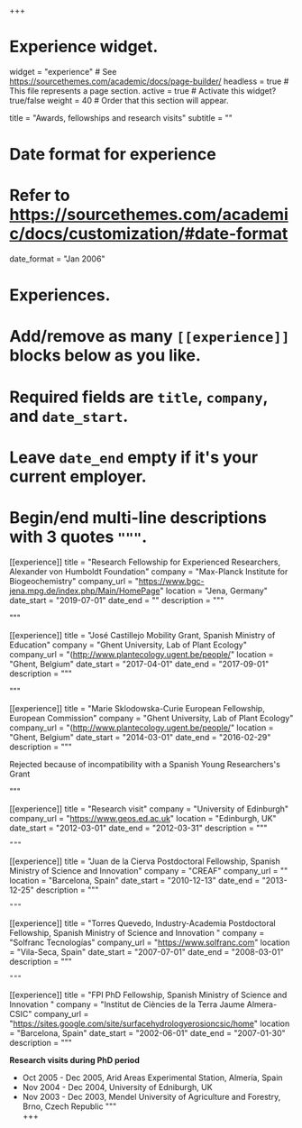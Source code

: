 +++
# Experience widget.
widget = "experience"  # See https://sourcethemes.com/academic/docs/page-builder/
headless = true  # This file represents a page section.
active = true  # Activate this widget? true/false
weight = 40  # Order that this section will appear.

title = "Awards, fellowships and research visits"
subtitle = ""

# Date format for experience
#   Refer to https://sourcethemes.com/academic/docs/customization/#date-format
date_format = "Jan 2006"

# Experiences.
#   Add/remove as many `[[experience]]` blocks below as you like.
#   Required fields are `title`, `company`, and `date_start`.
#   Leave `date_end` empty if it's your current employer.
#   Begin/end multi-line descriptions with 3 quotes `"""`.
[[experience]]
  title = "Research Fellowship for Experienced Researchers, Alexander von Humboldt Foundation"
  company = "Max-Planck Institute for Biogeochemistry"
  company_url = "https://www.bgc-jena.mpg.de/index.php/Main/HomePage"
  location = "Jena, Germany"
  date_start = "2019-07-01"
  date_end = ""
  description = """
  
  """

[[experience]]
  title = "José Castillejo Mobility Grant, Spanish Ministry of Education"
  company = "Ghent University, Lab of Plant Ecology"
  company_url = "(http://www.plantecology.ugent.be/people/"
  location = "Ghent, Belgium"
  date_start = "2017-04-01"
  date_end = "2017-09-01"
  description = """
  
  
  """

[[experience]]
  title = "Marie Sklodowska-Curie European Fellowship, European Commission"
  company = "Ghent University, Lab of Plant Ecology"
  company_url = "(http://www.plantecology.ugent.be/people/"
  location = "Ghent, Belgium"
  date_start = "2014-03-01"
  date_end = "2016-02-29"
  description = """
  
  Rejected because of incompatibility with a Spanish Young Researchers's Grant
  
  """


[[experience]]
  title = "Research visit"
  company = "University of Edinburgh"
  company_url = "https://www.geos.ed.ac.uk"
  location = "Edinburgh, UK"
  date_start = "2012-03-01"
  date_end = "2012-03-31"
  description = """
  
    """


[[experience]]
  title = "Juan de la Cierva Postdoctoral Fellowship, Spanish Ministry of Science and Innovation"
  company = "CREAF"
  company_url = ""
  location = "Barcelona, Spain"
  date_start = "2010-12-13"
  date_end = "2013-12-25"
  description = """
  
  
    """
    
[[experience]]
  title = "Torres Quevedo, Industry-Academia Postdoctoral Fellowship, Spanish Ministry of Science and Innovation "
  company = "Solfranc Tecnologías"
  company_url = "https://www.solfranc.com"
  location = "Vila-Seca, Spain"
  date_start = "2007-07-01"
  date_end = "2008-03-01"
  description = """
  
  
    """  
   
[[experience]]
  title = "FPI PhD Fellowship, Spanish Ministry of Science and Innovation "
  company = "Institut de Ciències de la Terra Jaume Almera-CSIC"
  company_url = "https://sites.google.com/site/surfacehydrologyerosioncsic/home"
  location = "Barcelona, Spain"
  date_start = "2002-06-01"
  date_end = "2007-01-30"
  description = """
  
  **Research visits during PhD period**
  
  * Oct 2005 - Dec 2005, Arid Areas Experimental Station, Almería, Spain
  * Nov 2004 - Dec 2004, University of Edniburgh, UK
  * Nov 2003 - Dec 2003, Mendel University of Agriculture and Forestry, Brno, Czech Republic
    """     
+++

